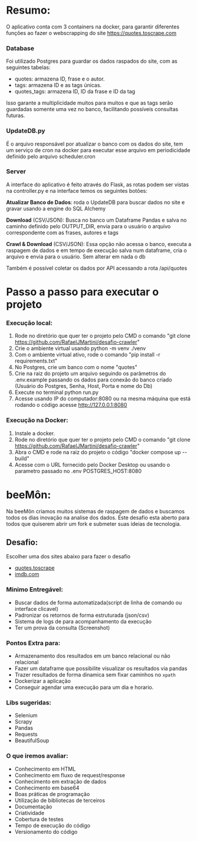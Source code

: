 # Resumo:
O aplicativo conta com 3 containers na docker, para garantir diferentes funções ao fazer o webscrapping do site https://quotes.toscrape.com
### Database
Foi utilizado Postgres para guardar os dados raspados do site, com as seguintes tabelas:
* quotes: armazena ID, frase e o autor.
* tags: armazena ID e as tags únicas.
* quotes_tags: armazena ID, ID da frase e ID da tag

Isso garante a multiplicidade muitos para muitos e que as tags serão guardadas somente uma vez no banco, facilitando possíveis consultas futuras.

### UpdateDB.py
É o arquivo responsável por atualizar o banco com os dados do site, tem um serviço de cron na docker para executar esse arquivo em periodicidade definido pelo arquivo scheduler.cron

### Server
A interface do aplicativo é feito através do Flask, as rotas podem ser vistas na controller.py e na interface temos os seguintes botões:

**Atualizar Banco de Dados**: roda o UpdateDB para buscar dados no site e gravar usando a engine do SQL Alchemy

**Download** (CSV/JSON): Busca no banco um Dataframe Pandas e salva no caminho definido pelo OUTPUT_DIR, envia para o usuário o arquivo correspondente com as frases, autores e tags

**Crawl & Download** (CSV/JSON): Essa opção não acessa o banco, executa a raspagem de dados e em tempo de execução salva num dataframe, cria o arquivo e envia para o usuário. Sem alterar em nada o db

Também é possível coletar os dados por API acessando a rota /api/quotes

# Passo a passo para executar o projeto

### Execução local:
1. Rode no diretório que quer ter o projeto pelo CMD o comando "git clone https://github.com/RafaelJMartini/desafio-crawler"
2. Crie o ambiente virtual usando python -m venv ./venv
3. Com o ambiente virtual ativo, rode o comando "pip install -r requirements.txt"
4. No Postgres, crie um banco com o nome "quotes"
5. Crie na raiz do projeto um arquivo seguindo os parâmetros do .env.example passando os dados para conexão do banco criado (Usuário do Postgres, Senha, Host, Porta e nome do Db)
6. Execute no terminal python run.py
7. Acesse usando IP do computador:8080 ou na mesma máquina que está rodando o código acesse http://127.0.0.1:8080
### Execução na Docker:
1. Instale a docker.
2. Rode no diretório que quer ter o projeto pelo CMD o comando "git clone https://github.com/RafaelJMartini/desafio-crawler"
2. Abra o CMD e rode na raiz do projeto o código "docker compose up --build"
3. Acesse com o URL fornecido pelo Docker Desktop ou usando o parametro passado no .env POSTGRES_HOST:8080


# beeMôn:

Na beeMôn criamos muitos sistemas de raspagem de dados e buscamos todos os dias inovação na analise dos dados. Este desafio esta aberto para todos que quiserem abrir um fork e submeter suas ideias de tecnologia.

## Desafio:
Escolher uma dos sites abaixo para fazer o desafio

- [quotes.toscrape](https://quotes.toscrape.com/)
- [imdb.com](https://www.imdb.com/chart/top/?ref_=nv_mv_250)

### Minimo Entregável:

- Buscar dados de forma automatizada(script de linha de comando ou interface clicavel)
- Padronizar os retornos de forma estruturada (json/csv)
- Sistema de logs de para acompanhamento da execução
- Ter um prova da consulta (Screenshot)

### Pontos Extra para:

- Armazenamento dos resultados em um banco relacional ou não relacional
- Fazer um dataframe que possibilite visualizar os resultados via pandas
- Trazer resultados de forma dinamica sem fixar caminhos no `xpath`
- Dockerizar a aplicação
- Conseguir agendar uma execução para um dia e horario.

### Libs sugeridas:

 - Selenium 
 - Scrapy
 - Pandas
 - Requests
 - BeautifulSoup 


### O que iremos avaliar:

- Conhecimento em HTML
- Conhecimento em fluxo de request/response
- Conhecimento em extração de dados
- Conhecimento em base64
- Boas práticas de programação
- Utilização de bibliotecas de terceiros
- Documentação
- Criatividade
- Cobertura de testes
- Tempo de execução do código
- Versionamento do código



